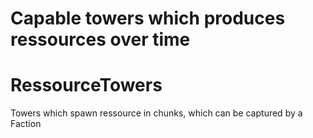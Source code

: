 Capable towers which produces ressources over time
=======
# RessourceTowers
Towers which spawn ressource in chunks, which can be captured by a Faction

